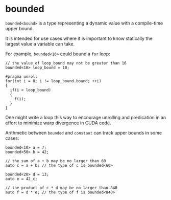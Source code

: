 # bounded

`bounded<bound>` is a type representing a dynamic value with a compile-time upper bound.

It is intended for use cases where it is important to know statically the largest value a variable can take.

For example, `bounded<16>` could bound a `for` loop:

    // the value of loop_bound may not be greater than 16
    bounded<16> loop_bound = 10;

    #pragma unroll
    for(int i = 0; i != loop_bound.bound; ++i)
    {
      if(i < loop_bound)
      {
        f(i);
      }
    }

One might write a loop this way to encourage unrolling and predication in an effort to minimize warp divergence in CUDA code.

Arithmetic between `bounded` and `constant` can track upper bounds in some cases:

    bounded<10> a = 7;
    bounded<50> b = 42;

    // the sum of a + b may be no larger than 60
    auto c = a + b; // the type of c is bounded<60>

    bounded<20> d = 13;
    auto e = 42_c;

    // the product of c * d may be no larger than 840
    auto f = d * e; // the type of f is bounded<840>

